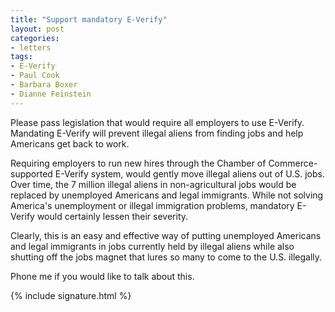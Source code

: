 ```yaml
---
title: "Support mandatory E-Verify"
layout: post
categories:
- letters
tags:
- E-Verify
- Paul Cook
- Barbara Boxer
- Dianne Feinstein
---
```


Please pass legislation that would require all employers to use E-Verify. Mandating E-Verify will prevent illegal aliens from finding jobs and help Americans get back to work.

Requiring employers to run new hires through the Chamber of Commerce-supported E-Verify system, would gently move illegal aliens out of U.S. jobs. Over time, the 7 million illegal aliens in non-agricultural jobs would be replaced by unemployed Americans and legal immigrants. While not solving America's unemployment or illegal immigration problems, mandatory E-Verify would certainly lessen their severity.

Clearly, this is an easy and effective way of putting unemployed Americans and legal immigrants in jobs currently held by illegal aliens while also shutting off the jobs magnet that lures so many to come to the U.S. illegally.

Phone me if you would like to talk about this.

{% include signature.html %}
